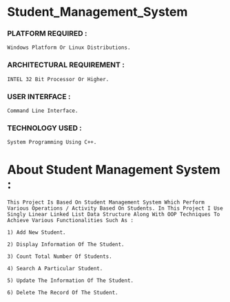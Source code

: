 # Student_Management_System

### PLATFORM REQUIRED :   
```Windows Platform Or Linux Distributions.```
### ARCHITECTURAL REQUIREMENT :  
```INTEL 32 Bit Processor Or Higher.```
### USER INTERFACE :             
```Command Line Interface.```
### TECHNOLOGY USED : 
```System Programming Using C++.```

# About Student Management System :

```This Project Is Based On Student Management System Which Perform Various Operations / Activity Based On Students. In This Project I Use Singly Linear Linked List Data Structure Along With OOP Techniques To Achieve Various Functionalities Such As : ```

```1) Add New Student.```

```2) Display Information Of The Student.```

```3) Count Total Number Of Students.```

```4) Search A Particular Student.```

```5) Update The Information Of The Student.```

```6) Delete The Record Of The Student.```

